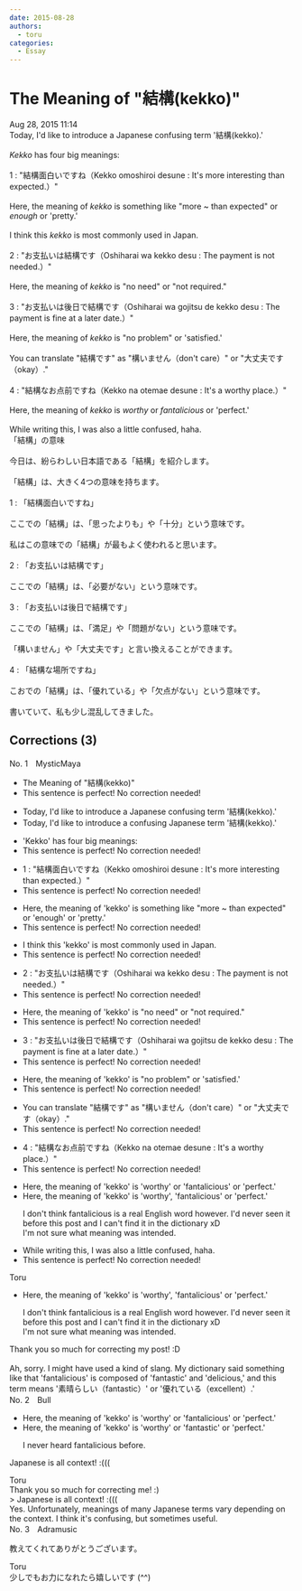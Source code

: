```yaml
---
date: 2015-08-28
authors:
  - toru
categories:
  - Essay
---
```


<h1 id="subject_show">The Meaning of "結構(kekko)"</h1>
<div class="date">Aug 28, 2015 11:14</div>
<div id="post"><div id="body_show_ori">
Today, I'd like to introduce a Japanese confusing term '結構(kekko).'<br/><br/><em>Kekko</em> has four big meanings:<br/><br/>1 : "結構面白いですね（Kekko omoshiroi desune : It's more interesting than expected.）"<br/><br/>Here, the meaning of <em>kekko</em> is something like "more ~ than expected" or <em>enough</em> or 'pretty.'<br/><br/>I think this <em>kekko</em> is most commonly used in Japan.<br/><br/>2 : "お支払いは結構です（Oshiharai wa kekko desu : The payment is not needed.）"<br/><br/>Here, the meaning of <em>kekko</em> is "no need" or "not required."<br/><br/>3 : "お支払いは後日で結構です（Oshiharai wa gojitsu de kekko desu : The payment is fine at a later date.）"<br/><br/>Here, the meaning of <em>kekko</em> is "no problem" or 'satisfied.'<br/><br/>You can translate "結構です" as "構いません（don't care）" or "大丈夫です（okay）."<br/><br/>4 : "結構なお点前ですね（Kekko na otemae desune : It's a worthy place.）"<br/><br/>Here, the meaning of <em>kekko</em> is <em>worthy</em> or <em>fantalicious</em> or 'perfect.'<br/><br/>While writing this, I was also a little confused, haha.
</div></div>

<!-- more -->

<div id="post_ja"><div id="body_show_mo">
「結構」の意味<br/><br/>今日は、紛らわしい日本語である「結構」を紹介します。<br/><br/>「結構」は、大きく4つの意味を持ちます。<br/><br/>1 : 「結構面白いですね」<br/><br/>ここでの「結構」は、「思ったよりも」や「十分」という意味です。<br/><br/>私はこの意味での「結構」が最もよく使われると思います。<br/><br/>2 : 「お支払いは結構です」<br/><br/>ここでの「結構」は、「必要がない」という意味です。<br/><br/>3 : 「お支払いは後日で結構です」<br/><br/>ここでの「結構」は、「満足」や「問題がない」という意味です。<br/><br/>「構いません」や「大丈夫です」と言い換えることができます。<br/><br/>4 : 「結構な場所ですね」<br/><br/>こおでの「結構」は、「優れている」や「欠点がない」という意味です。<br/><br/>書いていて、私も少し混乱してきました。
</div></div>

## Corrections (3)
<div id="block"><div class="first_name"> No. 1　<span class="just_name">MysticMaya</span></div><div id="block2">
<ul class="correction_field">
<li class="incorrect">The Meaning of "結構(kekko)"</li>
<li class="corrected perfect">This sentence is perfect! No correction needed!</li>
</ul>
<ul class="correction_field">
<li class="incorrect">Today, I'd like to introduce a Japanese confusing term '結構(kekko).'</li>
<li class="corrected correct">
Today, I'd like to introduce a confusing Japanese term '結構(kekko).'
</li>
</ul>
<ul class="correction_field">
<li class="incorrect">'Kekko' has four big meanings:</li>
<li class="corrected perfect">This sentence is perfect! No correction needed!</li>
</ul>
<ul class="correction_field">
<li class="incorrect">1 : "結構面白いですね（Kekko omoshiroi desune : It's more interesting than expected.）"</li>
<li class="corrected perfect">This sentence is perfect! No correction needed!</li>
</ul>
<ul class="correction_field">
<li class="incorrect">Here, the meaning of 'kekko' is something like "more ~ than expected" or 'enough' or 'pretty.'</li>
<li class="corrected perfect">This sentence is perfect! No correction needed!</li>
</ul>
<ul class="correction_field">
<li class="incorrect">I think this 'kekko' is most commonly used in Japan.</li>
<li class="corrected perfect">This sentence is perfect! No correction needed!</li>
</ul>
<ul class="correction_field">
<li class="incorrect">2 : "お支払いは結構です（Oshiharai wa kekko desu : The payment is not needed.）"</li>
<li class="corrected perfect">This sentence is perfect! No correction needed!</li>
</ul>
<ul class="correction_field">
<li class="incorrect">Here, the meaning of 'kekko' is "no need" or "not required."</li>
<li class="corrected perfect">This sentence is perfect! No correction needed!</li>
</ul>
<ul class="correction_field">
<li class="incorrect">3 : "お支払いは後日で結構です（Oshiharai wa gojitsu de kekko desu : The payment is fine at a later date.）"</li>
<li class="corrected perfect">This sentence is perfect! No correction needed!</li>
</ul>
<ul class="correction_field">
<li class="incorrect">Here, the meaning of 'kekko' is "no problem" or 'satisfied.'</li>
<li class="corrected perfect">This sentence is perfect! No correction needed!</li>
</ul>
<ul class="correction_field">
<li class="incorrect">You can translate "結構です" as "構いません（don't care）" or "大丈夫です（okay）."</li>
<li class="corrected perfect">This sentence is perfect! No correction needed!</li>
</ul>
<ul class="correction_field">
<li class="incorrect">4 : "結構なお点前ですね（Kekko na otemae desune : It's a worthy place.）"</li>
<li class="corrected perfect">This sentence is perfect! No correction needed!</li>
</ul>
<ul class="correction_field">
<li class="incorrect">Here, the meaning of 'kekko' is 'worthy' or 'fantalicious' or 'perfect.'</li>
<li class="corrected correct">
Here, the meaning of 'kekko' is 'worthy', 'fantalicious' or 'perfect.'
<p class="correction_comment">I don't think fantalicious is a real English word however. I'd never seen it before this post and I can't find it in the dictionary xD<br/>I'm not sure what meaning was intended.</p>
</li>
</ul>
<ul class="correction_field">
<li class="incorrect">While writing this, I was also a little confused, haha.</li>
<li class="corrected perfect">This sentence is perfect! No correction needed!</li>
</ul>
</div><div class="name"><span class="just_name">Toru</span><br><div class="quote_field"><ul class="correction_field">
<li class="corrected correct">
Here, the meaning of 'kekko' is 'worthy', 'fantalicious' or 'perfect.'
<p class="correction_comment">
I don't think fantalicious is a real English word however. I'd never seen it before this post and I can't find it in the dictionary xD<br/>I'm not sure what meaning was intended.
</p>
</li>
</ul></div>
Thank you so much for correcting my post! :D<br/><br/>Ah, sorry. I might have used a kind of slang. My dictionary said something like that 'fantalicious' is composed of 'fantastic' and 'delicious,' and this term means '素晴らしい（fantastic）' or '優れている（excellent）.'
</div>
</div>
<div id="block"><div class="first_name"> No. 2　<span class="just_name">Bull</span></div><div id="block2">
<ul class="correction_field">
<li class="incorrect">Here, the meaning of 'kekko' is 'worthy' or 'fantalicious' or 'perfect.'</li>
<li class="corrected correct">
Here, the meaning of 'kekko' is 'worthy' or '<span class="f_blue">fantastic</span>' or 'perfect.'
<p class="correction_comment">I never heard fantalicious before.</p>
</li>
</ul>
<p class="comment_small">
 Japanese is all context! :(((
</p>

</div><div class="name"><span class="just_name">Toru</span><br>
Thank you so much for correcting me! :)<br/>&gt; Japanese is all context! :(((<br/>Yes. Unfortunately, meanings of many Japanese terms vary depending on the context. I think it's confusing, but sometimes useful.
</div>
</div>
<div id="block"><div class="first_name"> No. 3　<span class="just_name">Adramusic</span></div><div id="block2">
<p class="comment_small">
 教えてくれてありがとうございます。
</p>

</div><div class="name"><span class="just_name">Toru</span><br>
少しでもお力になれたら嬉しいです (^^)
</div>
</div>
